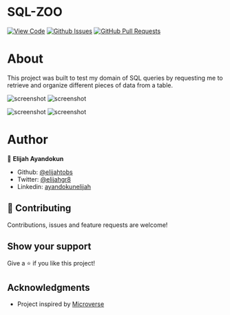 # SQL-ZOO

[![View Code](https://img.shields.io/badge/View%20-Code-green)](https://github.com/ElijahTobs/SQL-ZOO)
[![Github Issues](https://img.shields.io/badge/GitHub-Issues-orange)](https://github.com/ElijahTobs/SQL-ZOO/issues)
[![GitHub Pull Requests](https://img.shields.io/badge/GitHub-Pull%20Requests-blue)](https://github.com/ElijahTobs/SQL-ZOO/pulls)


# About 

This project was built to test my domain of SQL queries by requesting me to retrieve and organize different pieces of data from a table.

![screenshot](./images/errors.PNG)
![screenshot](./images/fail_test.PNG)

![screenshot](./images/pass_test.PNG)
![screenshot](./images/no_errors.PNG)

# Author

👤 **Elijah Ayandokun**

- Github: [@elijahtobs](https://github.com/ElijahTobs)
- Twitter: [@elijahgr8](https://twitter.com/Elijahgr8)
- Linkedin: [ayandokunelijah](https://linkedin.com/in/ayandokunelijah)


## 🤝 Contributing

Contributions, issues and feature requests are welcome!

## Show your support

Give a ⭐️ if you like this project!

## Acknowledgments

- Project inspired by [Microverse](https://www.microverse.org)
